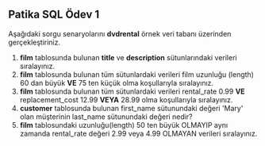 Patika SQL Ödev 1
--
Aşağıdaki sorgu senaryolarını <b>dvdrental</b> örnek veri tabanı üzerinden gerçekleştiriniz.
<ol>
  <li> <b>film</b> tablosunda bulunan <b>title</b> ve <b>description</b> sütunlarındaki verileri sıralayınız.</li>
  <li><b>film</b> tablosunda bulunan tüm sütunlardaki verileri film uzunluğu (length) 60 dan büyük <b>VE</b> 75 ten küçük olma koşullarıyla sıralayınız.</li>
  <li><b>film</b> tablosunda bulunan tüm sütunlardaki verileri rental_rate 0.99 <b>VE</b> replacement_cost 12.99 <b>VEYA</b> 28.99 olma koşullarıyla sıralayınız.</li>
  <li><b>customer</b> tablosunda bulunan first_name sütunundaki değeri 'Mary' olan müşterinin last_name sütunundaki değeri nedir?</li>
  <li><b>film</b> tablosundaki uzunluğu(length) 50 ten büyük OLMAYIP aynı zamanda rental_rate değeri 2.99 veya 4.99 OLMAYAN verileri sıralayınız.</li>
</ol>
